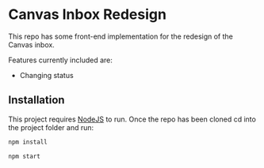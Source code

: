 # Canvas Inbox Redesign

This repo has some front-end implementation for the redesign of the Canvas inbox. 

Features currently included are:
* Changing status

## Installation

This project requires [NodeJS](https://nodejs.org/en/) to run. Once the repo has been cloned cd into the project folder and run:

```bash
npm install
```

```bash
npm start
```

